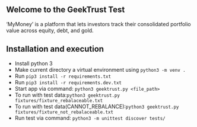 ## Welcome to the GeekTrust Test
‘MyMoney’ is a platform that lets investors track their consolidated portfolio value across equity, debt, and gold.

## Installation and execution
 - Install python 3
 - Make current directory a virtual environment using `python3 -m venv .`
 - Run `pip3 install -r requirements.txt`
 - Run `pip3 install -r requirements.dev.txt`
 - Start app via command: `python3 geektrust.py <file_path>`
 - To run with test data:`python3 geektrust.py fixtures/fixture_rebalaceable.txt`
 - To run with test data(CANNOT_REBALANCE):`python3 geektrust.py fixtures/fixture_not_rebalaceable.txt `
 - Run test via command: `python3 -m unittest discover tests/`